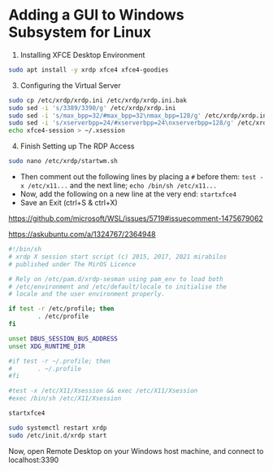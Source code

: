 # Adding a GUI to Windows Subsystem for Linux

1. Installing XFCE Desktop Environment
```sh
sudo apt install -y xrdp xfce4 xfce4-goodies
```
  
3. Configuring the Virtual Server
```sh
sudo cp /etc/xrdp/xrdp.ini /etc/xrdp/xrdp.ini.bak
sudo sed -i 's/3389/3390/g' /etc/xrdp/xrdp.ini
sudo sed -i 's/max_bpp=32/#max_bpp=32\nmax_bpp=128/g' /etc/xrdp/xrdp.ini
sudo sed -i 's/xserverbpp=24/#xserverbpp=24\nxserverbpp=128/g' /etc/xrdp/xrdp.ini
echo xfce4-session > ~/.xsession
```
4. Finish Setting up The RDP Access
```sh
sudo nano /etc/xrdp/startwm.sh
```
- Then comment out the following lines by placing a `#` before them: `test -x /etc/x11...` and the next line; `echo /bin/sh /etc/x11...`
- Now, add the following on a new line at the very end: `startxfce4`
- Save an Exit (ctrl+S & ctrl+X)

https://github.com/microsoft/WSL/issues/5719#issuecomment-1475679062

https://askubuntu.com/a/1324767/2364948
```sh
#!/bin/sh
# xrdp X session start script (c) 2015, 2017, 2021 mirabilos
# published under The MirOS Licence

# Rely on /etc/pam.d/xrdp-sesman using pam_env to load both
# /etc/environment and /etc/default/locale to initialise the
# locale and the user environment properly.

if test -r /etc/profile; then
        . /etc/profile
fi

unset DBUS_SESSION_BUS_ADDRESS
unset XDG_RUNTIME_DIR

#if test -r ~/.profile; then
#       . ~/.profile
#fi

#test -x /etc/X11/Xsession && exec /etc/X11/Xsession
#exec /bin/sh /etc/X11/Xsession

startxfce4
```
```sh
sudo systemctl restart xrdp
sudo /etc/init.d/xrdp start
```
Now, open Remote Desktop on your Windows host machine, and connect to localhost:3390
